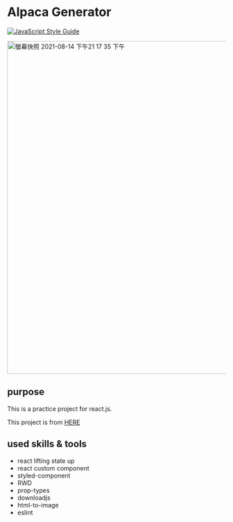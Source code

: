 # Alpaca Generator

[![JavaScript Style Guide](https://img.shields.io/badge/code_style-standard-brightgreen.svg)](https://standardjs.com)

<img width="767" alt="螢幕快照 2021-08-14 下午21 17 35 下午" src="https://user-images.githubusercontent.com/7892298/129447530-79df3dce-49ce-406a-99c5-83f2c05bd528.png">

## purpose

This is a practice project for react.js.

This project is from [HERE](https://www.codementor.io/projects/web/alpaca-image-generator-website-ce2oc0eus8)

## used skills & tools

* react lifting state up
* react custom component
* styled-component
* RWD
* prop-types
* downloadjs
* html-to-image
* eslint



